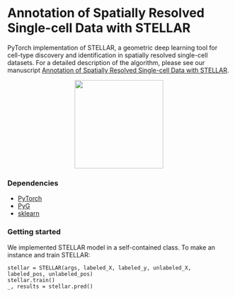 # Annotation of Spatially Resolved Single-cell Data with STELLAR

PyTorch implementation of STELLAR, a geometric deep learning tool for cell-type discovery and identification in spatially resolved single-cell datasets. For a detailed description of the algorithm, please see our manuscript [Annotation of Spatially Resolved Single-cell Data with STELLAR](https://www.biorxiv.org/content/10.1101/2021.11.24.469947v1.full.pdf).

<p align="center">
<img src="https://github.com/snap-stanford/stellar/blob/master/images/stellar_overview.png" width="200" align="center">
</p>

### Dependencies
- [PyTorch](https://pytorch.org/)
- [PyG](https://pytorch-geometric.readthedocs.io/en/latest/)
- [sklearn](https://scikit-learn.org/)

### Getting started

We implemented STELLAR model in a self-contained class. To make an instance and train STELLAR:

```
stellar = STELLAR(args, labeled_X, labeled_y, unlabeled_X, labeled_pos, unlabeled_pos)
stellar.train()
_, results = stellar.pred()
```
